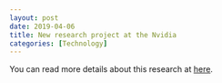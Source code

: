 ```yaml
---
layout: post
date: 2019-04-06
title: New research project at the Nvidia
categories: [Technology]
---
```


You can read more details about this research at [here](https://blogs.nvidia.com/blog/2019/03/18/gaugan-photorealistic-landscapes-nvidia-research/
).
